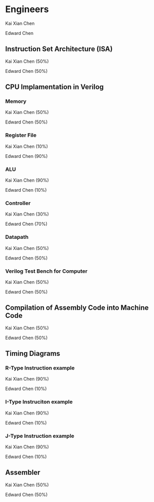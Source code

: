 # Engineers
Kai Xian Chen

Edward Chen

## Instruction Set Architecture (ISA)
Kai Xian Chen (50%)

Edward Chen (50%)

## CPU Implamentation in Verilog
### Memory
Kai Xian Chen (50%)

Edward Chen (50%)
### Register File
Kai Xian Chen (10%)

Edward Chen (90%)
### ALU
Kai Xian Chen (90%)

Edward Chen (10%)
### Controller
Kai Xian Chen (30%)

Edward Chen (70%)
### Datapath
Kai Xian Chen (50%)

Edward Chen (50%)
### Verilog Test Bench for Computer
Kai Xian Chen (50%)

Edward Chen (50%)

## Compilation of Assembly Code into Machine Code
Kai Xian Chen (50%)

Edward Chen (50%)

## Timing Diagrams
### R-Type Instruction example
Kai Xian Chen (90%)

Edward Chen (10%)
### I-Type Instruciton example
Kai Xian Chen (90%)

Edward Chen (10%)
### J-Type Instruction example
Kai Xian Chen (90%)

Edward Chen (10%)

## Assembler
Kai Xian Chen (50%)

Edward Chen (50%)
